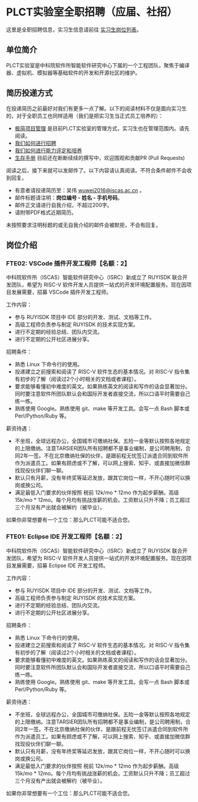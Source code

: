 # PLCT实验室全职招聘（应届、社招）

这里是全职招聘信息，实习生信息请前往 [实习生岗位列表](https://github.com/plctlab/weloveinterns/blob/master/open-internships.md)。

## 单位简介

PLCT实验室是中科院软件所智能软件研究中心下属的一个工程团队，聚焦于编译器、虚拟机、模拟器等基础软件的开发和开源社区的维护。

## 简历投递方式

在投递简历之前最好对我们有更多一点了解。以下的阅读材料不仅是面向实习生的，对于全职员工也同样适用（我们是把实习生当正式员工培养的）：

- [极简项目管理](https://github.com/lazyparser/minimalist-team-leader) 是目前PLCT实验室的管理方式，实习生也在管理范围内。请先阅读。
- [我们如何进行招聘](https://github.com/lazyparser/weloveinterns/blob/master/how-do-we-interview-interns.md)
- [我们如何进行能力评定和培养](https://github.com/lazyparser/weloveinterns/blob/master/how-do-we-rank-interns.md)
- [生存手册](https://github.com/lazyparser/survivial-manual-for-interns) 目前还在断断续续的撰写中，欢迎围观和贡献PR (Pull Requests)

阅读之后，接下来就可以发邮件了。以下内容请认真阅读。不符合条件邮件不会收到回复。

- 有意者请投递简历至：吴伟 [wuwei2016@iscas.ac.cn](mailto:wuwei2016@iscas.ac.cn) 。
- 邮件标题请注明：**岗位编号 - 姓名 - 手机号码**。
- 邮件正文请进行自我介绍，不超过200字。
- 请附带PDF格式近期简历。

未按照要求注明标题的或无自我介绍的邮件会被默拒，不会有回复。

## 岗位介绍

### FTE02: VSCode 插件开发工程师【名额：2】

中科院软件所（ISCAS）智能软件研究中心（ISRC）新成立了 RUYISDK 联合开发团队，希望为 RISC-V 软件开发人员提供一站式的开发环境配置服务。现在因项目发展需要，招募 VSCode 插件开发工程师。

工作内容：

- 参与 RUYISDK 项目中 IDE 部分的开发、测试、文档等工作。
- 高级工程师负责参与制定 RUYISDK 的技术实现方案。
- 进行不定期的经验总结、团队内交流。
- 进行不定期的公开社区进展分享。

招聘条件：

- 熟悉 Linux 下命令行的使用。
- 投递建立之前搜索和阅读了 RISC-V 软件生态的基本情况。对 RISC-V 指令集有初步的了解（阅读过2个小时相关的文档或者课程）。
- 要求能够看懂初中难度的英文。如果熟练英文的阅读和写作的话会显著加分。同时要注意软件所团队默认会和国际开发者直接交流，所以口语平时需要自己练一练。
- 熟练使用 Google。熟练使用 git、make 等开发工具。会写一点 Bash 脚本或 Perl/Python/Ruby 等。

薪资待遇：

- 不坐班，全球远程办公，全国城市可缴纳社保。五险一金等默认按照各地规定的上限缴纳。注意TARSIER团队所有招聘都不是事业编制，是公司聘用制，合同2年一签。不在北京缴纳社保的伙伴，是跟前程无忧签订派遣合同到软件所作为派遣员工。如果有顾虑或不了解，可以网上搜索、知乎、或直接加微信群找现役伙伴们聊一聊。
- 默认只有月薪，没有年终奖等延迟发放，跟其它岗位一样，不开心随时可以换岗或换公司。
- 满足最低入门要求的伙伴按照 税前 12k/mo * 12mo 作为起步薪酬。高级 15k/mo * 12mo。每个月均有挑战涨薪的机会。工资默认只升不降；员工超过三个月没有产出就会被解约（被毕业）。

如果你非常想要有一个工位：那么PLCT可能不适合您。


### FTE01: Eclipse IDE 开发工程师【名额：2】

中科院软件所（ISCAS）智能软件研究中心（ISRC）新成立了 RUYISDK 联合开发团队，希望为 RISC-V 软件开发人员提供一站式的开发环境配置服务。现在因项目发展需要，招募 Eclipse IDE 开发工程师。

工作内容：

- 参与 RUYISDK 项目中 IDE 部分的开发、测试、文档等工作。
- 高级工程师负责参与制定 RUYISDK 的技术实现方案。
- 进行不定期的经验总结、团队内交流。
- 进行不定期的公开社区进展分享。

招聘条件：

- 熟悉 Linux 下命令行的使用。
- 投递建立之前搜索和阅读了 RISC-V 软件生态的基本情况。对 RISC-V 指令集有初步的了解（阅读过2个小时相关的文档或者课程）。
- 要求能够看懂初中难度的英文。如果熟练英文的阅读和写作的话会显著加分。同时要注意软件所团队默认会和国际开发者直接交流，所以口语平时需要自己练一练。
- 熟练使用 Google。熟练使用 git、make 等开发工具。会写一点 Bash 脚本或 Perl/Python/Ruby 等。

薪资待遇：

- 不坐班，全球远程办公，全国城市可缴纳社保。五险一金等默认按照各地规定的上限缴纳。注意TARSIER团队所有招聘都不是事业编制，是公司聘用制，合同2年一签。不在北京缴纳社保的伙伴，是跟前程无忧签订派遣合同到软件所作为派遣员工。如果有顾虑或不了解，可以网上搜索、知乎、或直接加微信群找现役伙伴们聊一聊。
- 默认只有月薪，没有年终奖等延迟发放，跟其它岗位一样，不开心随时可以换岗或换公司。
- 满足最低入门要求的伙伴按照 税前 12k/mo * 12mo 作为起步薪酬。高级 15k/mo * 12mo。每个月均有挑战涨薪的机会。工资默认只升不降；员工超过三个月没有产出就会被解约（被毕业）。

如果你非常想要有一个工位：那么PLCT可能不适合您。
